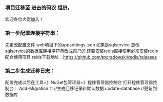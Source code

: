 ### 项目迁移至 进击的码农 组织，
欢迎各位大佬加入！

### 第一步配置连接字符串：
先更改配置文件 web项目下的appsettings.json
如果是sqlservice 更改sqlservice的数据库连接字符串改成自己的
还要安装redis直接使用必须安装redis配合使用项目 reids下载地址：https://github.com/tporadowski/redis/releases

### 第二步生成迁移日志：
配置完成以后在工具=》NuGet包管理器=》程序管理器控制台 打开程序管理器控制台：
Add-Migration t1 //生成迁移记录和默认数据
update-database //更新到数据库